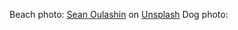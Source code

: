 Beach photo: <a href="https://unsplash.com/@oulashin?utm_content=creditCopyText&utm_medium=referral&utm_source=unsplash">Sean Oulashin</a> on <a href="https://unsplash.com/photos/KMn4VEeEPR8?utm_content=creditCopyText&utm_medium=referral&utm_source=unsplash">Unsplash</a>
Dog photo: 
